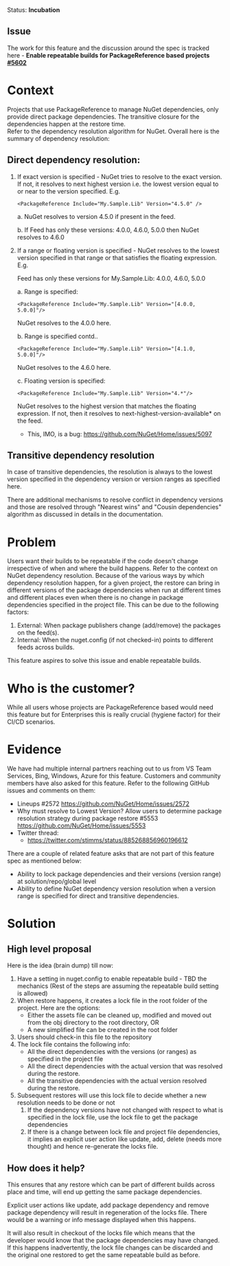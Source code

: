 Status: **Incubation**

## Issue
The work for this feature and the discussion around the spec is tracked here - **Enable repeatable builds for PackageReference based projects [#5602](https://github.com/NuGet/Home/issues/5602)**


# Context

Projects that use PackageReference to manage NuGet dependencies, only provide direct package dependencies. The transitive closure for the dependencies happen at the restore time.  
Refer to the dependency resolution algorithm for NuGet. Overall here is the summary of dependency resolution:

## Direct dependency resolution:
1. If exact version is specified - NuGet tries to resolve to the exact version. If not, it resolves to next highest version i.e. the lowest version equal to or near to the version specified. 
E.g. 
	
   `<PackageReference Include="My.Sample.Lib" Version="4.5.0" />`

   a. NuGet resolves to version 4.5.0 if present in the feed. 

   b. If Feed has only these versions: 4.0.0, 4.6.0, 5.0.0 then NuGet resolves to 4.6.0 

2. If a range or floating version is specified - NuGet resolves to the lowest version specified in that range or that satisfies the floating expression.
E.g.

   Feed has only these versions for My.Sample.Lib: 4.0.0, 4.6.0, 5.0.0

   a. Range is specified:
		
   `<PackageReference Include="My.Sample.Lib" Version="[4.0.0, 5.0.0]"/>`
		
      NuGet resolves to the 4.0.0 here. 

   b. Range is specified contd..
		
   `<PackageReference Include="My.Sample.Lib" Version="[4.1.0, 5.0.0]"/>`
		
      NuGet resolves to the 4.6.0 here.
		
   c. Floating version is specified:
	
   `<PackageReference Include="My.Sample.Lib" Version="4.*"/>`
		
      NuGet resolves to the highest version that matches the floating expression. If not, then it resolves to next-highest-version-available* on the feed. 
	
      * This, IMO, is a bug: https://github.com/NuGet/Home/issues/5097
		
## Transitive dependency resolution
In case of transitive dependencies, the resolution is always to the lowest version specified in the dependency version or version ranges as specified here.

There are additional mechanisms to resolve conflict in dependency versions and those are resolved through "Nearest wins" and "Cousin dependencies" algorithm as discussed in details in the documentation.
		
# Problem
Users want their builds to be repeatable if the code doesn't change irrespective of when and where the build happens.
Refer to the context on NuGet dependency resolution. Because of the various ways by which dependency resolution happen, for a given project, the restore can bring in different versions of the package dependencies when run at different times and different places even when there is no change in package dependencies specified in the project file. This can be due to the following factors:
1. External: When package publishers change (add/remove) the packages on the feed(s).
2. Internal: When the nuget.config (if not checked-in) points to different feeds across builds.

This feature aspires to solve this issue and enable repeatable builds.

# Who is the customer?

While all users whose projects are PackageReference based would need this feature but for Enterprises this is really crucial (hygiene factor) for their CI/CD scenarios. 

# Evidence

We have had multiple internal partners reaching out to us from VS Team Services, Bing, Windows, Azure for this feature. Customers and community members have also asked for this feature. Refer to the following GitHub issues and comments on them:
* Lineups #2572 <https://github.com/NuGet/Home/issues/2572> 
* Why must resolve to Lowest Version? Allow users to determine package resolution strategy during package restore #5553 <https://github.com/NuGet/Home/issues/5553> 
* Twitter thread:
  * https://twitter.com/stimms/status/885268856960196612

There are a couple of related feature asks that are not part of this feature spec as mentioned below:
* Ability to lock package dependencies and their versions (version range) at solution/repo/global level
* Ability to define NuGet dependency version resolution when a version range is specified for direct and transitive dependencies.
	
# Solution

## High level proposal
Here is the idea (brain dump) till now:
1. Have a setting in nuget.config to enable repeatable build - TBD the mechanics
(Rest of the steps are assuming the repeatable build setting is allowed)
2. When restore happens, it creates a lock file in the root folder of the project. Here are the options:
   * Either the assets file can be cleaned up, modified and moved out from the obj directory to the root directory, OR
   * A new simplified file can be created in the root folder
3. Users should check-in this file to the repository
4. The lock file contains the following info:
   * All the direct dependencies with the versions (or ranges) as specified in the project file
   * All the direct dependencies with the actual version that was resolved during the restore.
   * All the transitive dependencies with the actual version resolved during the restore.
5. Subsequent restores will use this lock file to decide whether a new resolution needs to be done or not
   1. If the dependency versions have not changed with respect to what is specified in the lock file, use the lock file to get the package dependencies
   2. If there is a change between lock file and project file dependencies, it implies an explicit user action like update, add, delete (needs more thought) and hence re-generate the locks file.

## How does it help?
This ensures that any restore which can be part of different builds across place and time, will end up getting the same package dependencies.

Explicit user actions like update, add package dependency and remove package dependency will result in regeneration of the locks file. There would be a warning or info message displayed when this happens. 

It will also result in checkout of the locks file which means that the developer would know that the package dependencies may have changed. If this happens inadvertently, the lock file changes can be discarded and the original one restored to get the same repeatable build as before.

